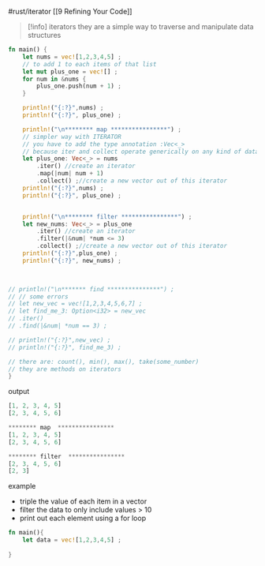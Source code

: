 #rust/iterator 
[[9 Refining Your Code]]

>[!info] iterators
>they are a simple way to traverse and manipulate data structures

```rust
fn main() {
	let nums = vec![1,2,3,4,5] ;
	// to add 1 to each items of that list
	let mut plus_one = vec![] ;
	for num in &nums {
		plus_one.push(num + 1) ;
	}

	println!("{:?}",nums) ;
	println!("{:?}", plus_one) ;

	println!("\n******** map ****************") ;
	// simpler way with ITERATOR
	// you have to add the type annotation :Vec<_>
	// because iter and collect operate generically on any kind of data
	let plus_one: Vec<_> = nums
		.iter() //create an iterator
		.map(|num| num + 1)
		.collect() ;//create a new vector out of this iterator
	println!("{:?}",nums) ;
	println!("{:?}", plus_one) ;


	println!("\n******** filter ****************") ;
	let new_nums: Vec<_> = plus_one
		.iter() //create an iterator
		.filter(|&num| *num <= 3)
		.collect() ;//create a new vector out of this iterator
	println!("{:?}",plus_one) ;
	println!("{:?}", new_nums) ;

  

// println!("\n******* find ***************") ;
// // some errors
// let new_vec = vec![1,2,3,4,5,6,7] ;
// let find_me_3: Option<i32> = new_vec
// .iter()
// .find(|&num| *num == 3) ;

// println!("{:?}",new_vec) ;
// println!("{:?}", find_me_3) ;

// there are: count(), min(), max(), take(some_number)
// they are methods on iterators
}
```

output
```rust
[1, 2, 3, 4, 5]
[2, 3, 4, 5, 6]

******** map  ****************
[1, 2, 3, 4, 5]
[2, 3, 4, 5, 6]

******** filter  ****************
[2, 3, 4, 5, 6]
[2, 3]
```


example
- triple the value of each item in a vector
- filter the data to only include values > 10
- print out each element using a for loop

```rust
fn main(){
	let data = vec![1,2,3,4,5] ;
	
}
```













